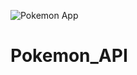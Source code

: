 ![Pokemon App](https://user-images.githubusercontent.com/74706560/110796551-c061ed00-8280-11eb-91ed-a69251197c04.png)
# Pokemon_API
